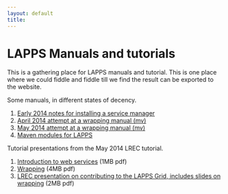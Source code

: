 ```yaml
---
layout: default
title: 
---
```


# LAPPS Manuals and tutorials

This is a gathering place for LAPPS manuals and tutorial.
    This is one place where we could fiddle and fiddle till we find
    the result can be exported to the website.

Some manuals, in different states of decency.

1. [
        Early 2014 notes for installing a service manager](service-manager/install-service-manager/index.html)
1. [April 2014 attempt at a
        wrapping manual (mv)](wrapping/mv2/manual.html)
1. [May 2014 attempt
        at a wrapping manual (mv)](wrapping/mv1/manual/index.html)
1. [Maven modules
        for LAPPS](https://lapps.github.io/Maven.html)

Tutorial presentations from the May 2014 LREC tutorial.

1. [
      Introduction to web services](wrapping/lrec-presentation/lrec_web_service_overview.pdf) (1MB pdf)
1. [Wrapping](wrapping/lrec-presentation/wrapping.pdf)
      (4MB pdf)
1. [LREC
      presentation on contributing to the LAPPS Grid, includes
      slides on wrapping](wrapping/lrec-presentation/contributing.pdf) (2MB pdf)
